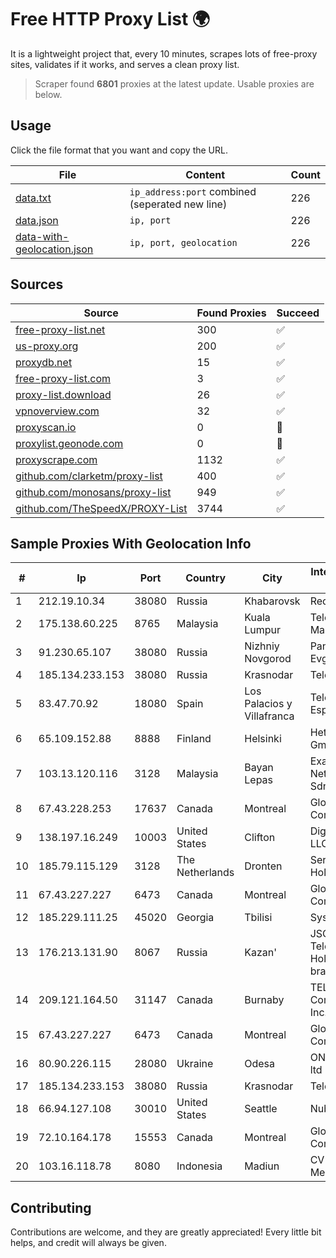 
# Free HTTP Proxy List 🌍

It is a lightweight project that, every 10 minutes, scrapes lots of free-proxy sites, validates if it works, and serves a clean proxy list.


> Scraper found **6801** proxies at the latest update. Usable proxies are below.

## Usage

Click the file format that you want and copy the URL.


|File|Content|Count|
|----|-------|-----|
|[data.txt](https://raw.githubusercontent.com/themiralay/Proxy-List-World/master/data.txt)|`ip_address:port` combined (seperated new line)|226|
|[data.json](https://raw.githubusercontent.com/themiralay/Proxy-List-World/master/data.json)|`ip, port`|226|
|[data-with-geolocation.json](https://raw.githubusercontent.com/themiralay/Proxy-List-World/master/data-with-geolocation.json)|`ip, port, geolocation`|226|

## Sources

|Source|Found Proxies|Succeed|
|------|-------------|-------|
|[free-proxy-list.net](https://free-proxy-list.net)|300|✅|
|[us-proxy.org](https://www.us-proxy.org)|200|✅|
|[proxydb.net](http://proxydb.net)|15|✅|
|[free-proxy-list.com](https://free-proxy-list.com/?page=&port=&type%5B%5D=http&type%5B%5D=https&up_time=0&search=Search)|3|✅|
|[proxy-list.download](https://www.proxy-list.download/HTTP)|26|✅|
|[vpnoverview.com](https://vpnoverview.com/privacy/anonymous-browsing/free-proxy-servers)|32|✅|
|[proxyscan.io](https://www.proxyscan.io)|0|🚫|
|[proxylist.geonode.com](https://proxylist.geonode.com/api/proxy-list?limit=300&page=1&sort_by=lastChecked&sort_type=desc&protocols=http,https)|0|🚫|
|[proxyscrape.com](https://api.proxyscrape.com/v2/?request=displayproxies&protocol=http&timeout=10000&country=all&ssl=all&anonymity=all)|1132|✅|
|[github.com/clarketm/proxy-list](https://raw.githubusercontent.com/clarketm/proxy-list/master/proxy-list-raw.txt)|400|✅|
|[github.com/monosans/proxy-list](https://raw.githubusercontent.com/monosans/proxy-list/main/proxies/http.txt)|949|✅|
|[github.com/TheSpeedX/PROXY-List](https://raw.githubusercontent.com/TheSpeedX/PROXY-List/master/http.txt)|3744|✅|


## Sample Proxies With Geolocation Info

|#|Ip|Port|Country|City|Internet Service Provider|
|-|--|----|-------|----|-------------------------|
|1|212.19.10.34|38080|Russia|Khabarovsk|Redcom LIR|
|2|175.138.60.225|8765|Malaysia|Kuala Lumpur|Telekom Malaysia Berhad|
|3|91.230.65.107|38080|Russia|Nizhniy Novgorod|Panin Kirill Evgenyevich|
|4|185.134.233.153|38080|Russia|Krasnodar|TeleMaks Ltd|
|5|83.47.70.92|18080|Spain|Los Palacios y Villafranca|Telefonica de Espana SAU|
|6|65.109.152.88|8888|Finland|Helsinki|Hetzner Online GmbH|
|7|103.13.120.116|3128|Malaysia|Bayan Lepas|Exa Bytes Network Sdn.Bhd.|
|8|67.43.228.253|17637|Canada|Montreal|GloboTech Communications|
|9|138.197.16.249|10003|United States|Clifton|DigitalOcean, LLC|
|10|185.79.115.129|3128|The Netherlands|Dronten|Serverius Holding B.V.|
|11|67.43.227.227|6473|Canada|Montreal|GloboTech Communications|
|12|185.229.111.25|45020|Georgia|Tbilisi|Sysnet LLC|
|13|176.213.131.90|8067|Russia|Kazan'|JSC "ER-Telecom Holding" Kazan' branch|
|14|209.121.164.50|31147|Canada|Burnaby|TELUS Communications Inc.|
|15|67.43.227.227|6473|Canada|Montreal|GloboTech Communications|
|16|80.90.226.115|28080|Ukraine|Odesa|ONE TELECOM ltd|
|17|185.134.233.153|38080|Russia|Krasnodar|TeleMaks Ltd|
|18|66.94.127.108|30010|United States|Seattle|Nubes, LLC|
|19|72.10.164.178|15553|Canada|Montreal|GloboTech Communications|
|20|103.16.118.78|8080|Indonesia|Madiun|CV Trustnet Media|



## Contributing

Contributions are welcome, and they are greatly appreciated! Every
little bit helps, and credit will always be given.

